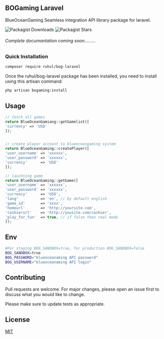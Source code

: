 ## BOGaming Laravel 
BlueOceanGaming Seamless integration API library package for laravel.

![Packagist Downloads](https://img.shields.io/packagist/dt/ruhul/bog-laravel?style=plastic) ![Packagist Stars](https://img.shields.io/packagist/stars/ruhul/bog-laravel?style=plastic)
###### Complete documantation coming soon.........

### Quick Installation

```bash
composer require ruhul/bog-laravel
```

Once the ruhul/bog-laravel package has been installed, you need to install using this artisan command:
```bash
php artisan bogaming:install
```
## Usage

```php
// fetch all games
return BlueOceanGamiang::getGamelist([
'currency' => 'USD'
]);


// create player account to blueoceangaming system
return BlueOceanGaming::createPlayer([
'user_username' => 'xxxxxx',
'user_password' => 'xxxxxx',
'currency'      => 'USD'
]);

// lauchning game
return BlueOceanGaming::getGame([
'user_username' => 'xxxxxx',
'user_password' => 'xxxxxx',
'currency'      => 'USD',
'lang'          => 'en', // by default english
'game_id'       => 'xxxx',
'homeurl'       => 'http://yoursite.com',
'cashierurl'    => 'http://yousite.com/cashier',
'play_for_fun'  => true, // if false then real mode
]);

```

## Env
````bash
#For staging BOG_SANDBOX=true, for production BOG_SANDBOX=false
BOG_SANDBOX=true
BOG_PASSWORD="blueoceanaming API password"
BOG_USERNAME="blueoceanaming API login"
````


## Contributing
Pull requests are welcome. For major changes, please open an issue first to discuss what you would like to change.

Please make sure to update tests as appropriate.

## License
[MIT](https://choosealicense.com/licenses/mit/)
